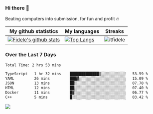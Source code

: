 ### Hi there 👋
<p>Beating computers into submission, for fun and profit 🔥</p>

|My github statistics|My languages|Streaks|
|-|-|-|
|[![Fidele's github stats](https://github-readme-stats.vercel.app/api?username=itfidele&count_private=true&show_icons=true&theme=dark&hide_title=true)](https://github.com/itfidele)|[![Top Langs](https://github-readme-stats.vercel.app/api/top-langs/?username=itfidele&show_icons=true&langs_count=8&theme=dark&layout=compact&hide_title=true)](https://github.com/itfidele)|![itfidele](https://github-readme-streak-stats.herokuapp.com/?user=itfidele&theme=dark)

### Over the Last 7 Days
<!--START_SECTION:waka-->

```txt
Total Time: 2 hrs 53 mins

TypeScript   1 hr 32 mins    █████████████▒░░░░░░░░░░░   53.59 %
YAML         26 mins         ███▓░░░░░░░░░░░░░░░░░░░░░   15.09 %
JSON         13 mins         ██░░░░░░░░░░░░░░░░░░░░░░░   07.70 %
HTML         12 mins         ██░░░░░░░░░░░░░░░░░░░░░░░   07.40 %
Docker       11 mins         █▓░░░░░░░░░░░░░░░░░░░░░░░   06.77 %
C++          5 mins          █░░░░░░░░░░░░░░░░░░░░░░░░   03.42 %
```

<!--END_SECTION:waka-->



![](https://komarev.com/ghpvc/?username=itfidele)
